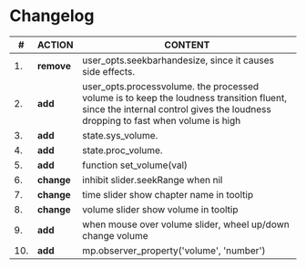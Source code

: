 # Changelog
|#|ACTION|CONTENT|
|---|---|---|
|1.|**remove**|user_opts.seekbarhandesize, since it causes side effects.|
|2.|**add**|user_opts.processvolume. the processed volume is to keep the loudness transition fluent, since the internal control gives the loudness dropping to fast when volume is high|
|3.|**add**|state.sys_volume.|
|4.|**add**|state.proc_volume.|
|5.|**add**|function set_volume(val)|
|6.|**change**|inhibit slider.seekRange when nil|
|7.|**change**|time slider show chapter name in tooltip|
|8.|**change**|volume slider show volume in tooltip|
|9.|**add**|when mouse over volume slider, wheel up/down change volume|
|10.|**add**|mp.observer_property('volume', 'number')|
